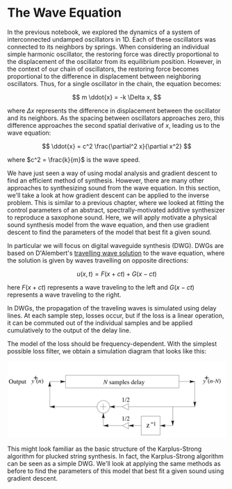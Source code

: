# The Wave Equation

In the previous notebook, we explored the dynamics of a system of interconnected undamped oscillators in 1D. Each of these oscillators was connected to its neighbors by springs. When considering an individual simple harmonic oscillator, the restoring force was directly proportional to the displacement of the oscillator from its equilibrium position. However, in the context of our chain of oscillators, the restoring force becomes proportional to the difference in displacement between neighboring oscillators. Thus, for a single oscillator in the chain, the equation becomes:

$$
m \ddot{x} = -k \Delta x,
$$

where $\Delta x$ represents the difference in displacement between the oscillator and its neighbors.
As the spacing between oscillators approaches zero, this difference approaches the second spatial derivative of $x$, leading us to the wave equation:

$$
\ddot{x} = c^2 \frac{\partial^2 x}{\partial x^2}
$$

where $c^2 = \frac{k}{m}$ is the wave speed.

We have just seen a way of using modal analysis and gradient descent to find an efficient method of synthesis. However, there are many other approaches to synthesizing sound from the wave equation. In this section, we'll take a look at how gradient descent can be applied to the inverse problem. This is similar to a previous chapter, where we looked at fitting the control parameters of an abstract, spectrally-motivated additive synthesizer to reproduce a saxophone sound. Here, we will apply motivate a physical sound synthesis model from the wave equation, and then use gradient descent to find the parameters of the model that best fit a given sound.

In particular we will focus on digital waveguide synthesis (DWG). DWGs are based on D'Alembert's [travelling wave solution](https://en.wikipedia.org/wiki/D%27Alembert%27s_formula) to the wave equation, where the solution is given by waves travelling on opposite directions:

$$
u(x, t) = F(x + ct) + G(x - ct)
$$

here $F(x + ct)$ represents a wave traveling to the left and $G(x - ct)$ represents a wave traveling to the right.

In DWGs, the propagation of the traveling waves is simulated using delay lines. At each sample step, losses occur, but if the loss is a linear operation, it can be commuted out of the individual samples and be applied cumulatively to the output of the delay line. 

The model of the loss should be frequency-dependent. With the simplest possible loss filter, we obtain a simulation diagram that looks like this:

![DWG with the simplest possible frequency-dependent loss filter](kp-strong.png)

This might look familiar as the basic structure of the Karplus-Strong algorithm for plucked string synthesis. In fact, the Karplus-Strong algorithm can be seen as a simple DWG. We'll look at applying the same methods as before to find the parameters of this model that best fit a given sound using gradient descent.

